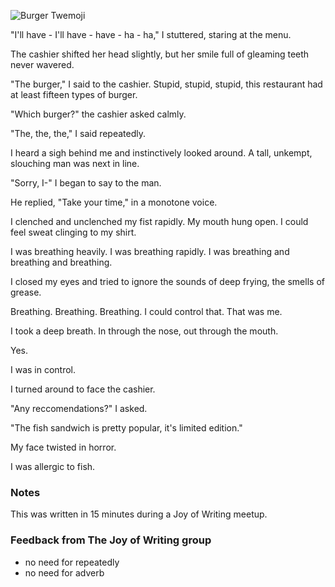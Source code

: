 ![Burger Twemoji](/j-stutter/attachments/thumbnail.svg)

"I'll have - I'll have - have - ha - ha," I stuttered, staring at the menu.

The cashier shifted her head slightly, but her smile full of gleaming teeth never wavered.

"The burger," I said to the cashier. Stupid, stupid, stupid, this restaurant had at least fifteen types of burger.

"Which burger?" the cashier asked calmly.

"The, the, the," I said repeatedly.

I heard a sigh behind me and instinctively looked around. A tall, unkempt, slouching man was next in line.

"Sorry, I-" I began to say to the man.

He replied, "Take your time," in a monotone voice.

I clenched and unclenched my fist rapidly. My mouth hung open. I could feel sweat clinging to my shirt.

I was breathing heavily. I was breathing rapidly. I was breathing and breathing and breathing.

I closed my eyes and tried to ignore the sounds of deep frying, the smells of grease.

Breathing. Breathing. Breathing. I could control that. That was me.

I took a deep breath. In through the nose, out through the mouth.

Yes.

I was in control.

I turned around to face the cashier.

"Any reccomendations?" I asked.

"The fish sandwich is pretty popular, it's limited edition."

My face twisted in horror.

I was allergic to fish.

### Notes

This was written in 15 minutes during a Joy of Writing meetup.

### Feedback from The Joy of Writing group

+ no need for repeatedly
+ no need for adverb